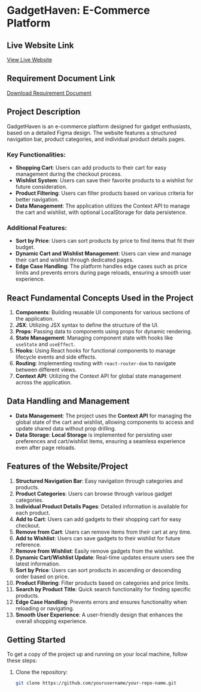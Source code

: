 # GadgetHaven: E-Commerce Platform

## Live Website Link
[View Live Website](https://your-live-website-link.com)

## Requirement Document Link
[Download Requirement Document](https://your-requirement-document-link.com)

## Project Description
GadgetHaven is an e-commerce platform designed for gadget enthusiasts, based on a detailed Figma design. The website features a structured navigation bar, product categories, and individual product details pages. 

### Key Functionalities:
- **Shopping Cart**: Users can add products to their cart for easy management during the checkout process.
- **Wishlist System**: Users can save their favorite products to a wishlist for future consideration.
- **Product Filtering**: Users can filter products based on various criteria for better navigation.
- **Data Management**: The application utilizes the Context API to manage the cart and wishlist, with optional LocalStorage for data persistence. 

### Additional Features:
- **Sort by Price**: Users can sort products by price to find items that fit their budget.
- **Dynamic Cart and Wishlist Management**: Users can view and manage their cart and wishlist through dedicated pages.
- **Edge Case Handling**: The platform handles edge cases such as price limits and prevents errors during page reloads, ensuring a smooth user experience.

## React Fundamental Concepts Used in the Project
1. **Components**: Building reusable UI components for various sections of the application.
2. **JSX**: Utilizing JSX syntax to define the structure of the UI.
3. **Props**: Passing data to components using props for dynamic rendering.
4. **State Management**: Managing component state with hooks like `useState` and `useEffect`.
5. **Hooks**: Using React hooks for functional components to manage lifecycle events and side effects.
6. **Routing**: Implementing routing with `react-router-dom` to navigate between different views.
7. **Context API**: Utilizing the Context API for global state management across the application.

## Data Handling and Management
- **Data Management**: The project uses the **Context API** for managing the global state of the cart and wishlist, allowing components to access and update shared data without prop drilling.
- **Data Storage**: **Local Storage** is implemented for persisting user preferences and cart/wishlist items, ensuring a seamless experience even after page reloads.

## Features of the Website/Project
1. **Structured Navigation Bar**: Easy navigation through categories and products.
2. **Product Categories**: Users can browse through various gadget categories.
3. **Individual Product Details Pages**: Detailed information is available for each product.
4. **Add to Cart**: Users can add gadgets to their shopping cart for easy checkout.
5. **Remove from Cart**: Users can remove items from their cart at any time.
6. **Add to Wishlist**: Users can save gadgets to their wishlist for future reference.
7. **Remove from Wishlist**: Easily remove gadgets from the wishlist.
8. **Dynamic Cart/Wishlist Update**: Real-time updates ensure users see the latest information.
9. **Sort by Price**: Users can sort products in ascending or descending order based on price.
10. **Product Filtering**: Filter products based on categories and price limits.
11. **Search by Product Title**: Quick search functionality for finding specific products.
12. **Edge Case Handling**: Prevents errors and ensures functionality when reloading or navigating.
13. **Smooth User Experience**: A user-friendly design that enhances the overall shopping experience.

## Getting Started
To get a copy of the project up and running on your local machine, follow these steps:

1. Clone the repository:
   ```bash
   git clone https://github.com/yourusername/your-repo-name.git
